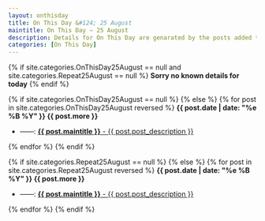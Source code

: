 ```yaml
---
layout: onthisday
title: On This Day &#124; 25 August
maintitle: On This Day — 25 August
description: Details for On This Day are genarated by the posts added to the website so the content is subject to changes/updates over time.
categories: [On This Day]
---
```


{% if site.categories.OnThisDay25August == null and site.categories.Repeat25August == null %}
<strong>Sorry no known details for today</strong>
{% endif %}

{% if site.categories.OnThisDay25August == null %}
{% else %}
{% for post in site.categories.OnThisDay25August reversed %}
<strong>{{ post.date | date: "%e %B %Y" }} {{ post.more }}</strong>
<ul>
<li> ——: <a href="{{ post.url }}"><strong>{{ post.maintitle }}</strong> - {{ post.post_description }}</a></li>
</ul>
{% endfor %}
{% endif %}

{% if site.categories.Repeat25August == null %}
{% else %}
{% for post in site.categories.Repeat25August reversed %}
<strong>{{ post.date | date: "%e %B %Y" }} {{ post.more }}</strong>
<ul>
<li> ——: <a href="{{ post.url }}"><strong>{{ post.maintitle }}</strong> - {{ post.post_description }}</a></li>
</ul>
{% endfor %}
{% endif %}

